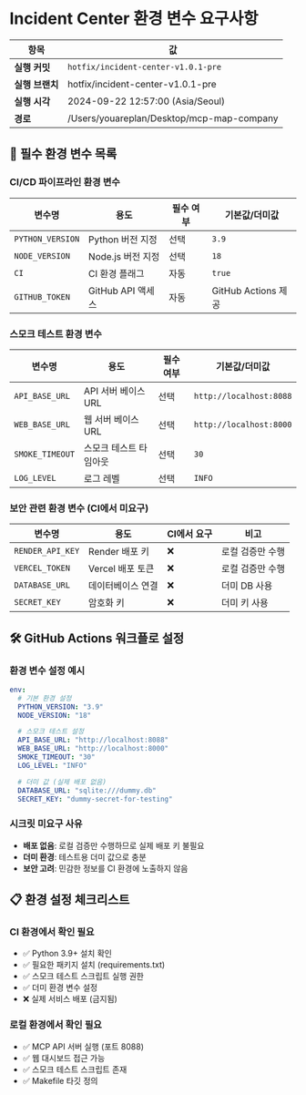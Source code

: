 # Incident Center 환경 변수 요구사항

| 항목 | 값 |
|------|------|
| **실행 커밋** | `hotfix/incident-center-v1.0.1-pre` |
| **실행 브랜치** | hotfix/incident-center-v1.0.1-pre |
| **실행 시각** | 2024-09-22 12:57:00 (Asia/Seoul) |
| **경로** | /Users/youareplan/Desktop/mcp-map-company |

## 🔑 필수 환경 변수 목록

### CI/CD 파이프라인 환경 변수

| 변수명 | 용도 | 필수 여부 | 기본값/더미값 |
|--------|------|-----------|---------------|
| `PYTHON_VERSION` | Python 버전 지정 | 선택 | `3.9` |
| `NODE_VERSION` | Node.js 버전 지정 | 선택 | `18` |
| `CI` | CI 환경 플래그 | 자동 | `true` |
| `GITHUB_TOKEN` | GitHub API 액세스 | 자동 | GitHub Actions 제공 |

### 스모크 테스트 환경 변수

| 변수명 | 용도 | 필수 여부 | 기본값/더미값 |
|--------|------|-----------|---------------|
| `API_BASE_URL` | API 서버 베이스 URL | 선택 | `http://localhost:8088` |
| `WEB_BASE_URL` | 웹 서버 베이스 URL | 선택 | `http://localhost:8000` |
| `SMOKE_TIMEOUT` | 스모크 테스트 타임아웃 | 선택 | `30` |
| `LOG_LEVEL` | 로그 레벨 | 선택 | `INFO` |

### 보안 관련 환경 변수 (CI에서 미요구)

| 변수명 | 용도 | CI에서 요구 | 비고 |
|--------|------|-------------|------|
| `RENDER_API_KEY` | Render 배포 키 | ❌ | 로컬 검증만 수행 |
| `VERCEL_TOKEN` | Vercel 배포 토큰 | ❌ | 로컬 검증만 수행 |
| `DATABASE_URL` | 데이터베이스 연결 | ❌ | 더미 DB 사용 |
| `SECRET_KEY` | 암호화 키 | ❌ | 더미 키 사용 |

## 🛠️ GitHub Actions 워크플로 설정

### 환경 변수 설정 예시

```yaml
env:
  # 기본 환경 설정
  PYTHON_VERSION: "3.9"
  NODE_VERSION: "18"

  # 스모크 테스트 설정
  API_BASE_URL: "http://localhost:8088"
  WEB_BASE_URL: "http://localhost:8000"
  SMOKE_TIMEOUT: "30"
  LOG_LEVEL: "INFO"

  # 더미 값 (실제 배포 없음)
  DATABASE_URL: "sqlite:///dummy.db"
  SECRET_KEY: "dummy-secret-for-testing"
```

### 시크릿 미요구 사유

- **배포 없음**: 로컬 검증만 수행하므로 실제 배포 키 불필요
- **더미 환경**: 테스트용 더미 값으로 충분
- **보안 고려**: 민감한 정보를 CI 환경에 노출하지 않음

## 📋 환경 설정 체크리스트

### CI 환경에서 확인 필요

- ✅ Python 3.9+ 설치 확인
- ✅ 필요한 패키지 설치 (requirements.txt)
- ✅ 스모크 테스트 스크립트 실행 권한
- ✅ 더미 환경 변수 설정
- ❌ 실제 서비스 배포 (금지됨)

### 로컬 환경에서 확인 필요

- ✅ MCP API 서버 실행 (포트 8088)
- ✅ 웹 대시보드 접근 가능
- ✅ 스모크 테스트 스크립트 존재
- ✅ Makefile 타깃 정의